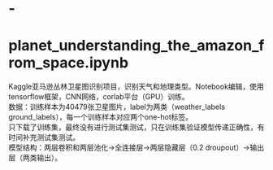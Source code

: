 # -


# planet_understanding_the_amazon_from_space.ipynb  
Kaggle亚马逊丛林卫星图识别项目，识别天气和地理类型。Notebook编辑，使用tensorflow框架，CNN网络，corlab平台（GPU）训练。  
数据：训练样本为40479张卫星图片，label为两类（weather_labels	ground_labels），每一个训练样本对应两个one-hot标签。  
只下载了训练集，最终没有进行测试集测试，只在训练集验证模型传递正确性，有时间补充测试集测试。  
模型结构：两层卷积和两层池化->全连接层->两层隐藏层（0.2 droupout）->输出层（两类输出）。  
